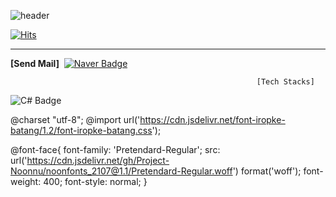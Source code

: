 ![header](https://capsule-render.vercel.app/api?type=Slice&&color=20:FFFACD,100:C5E6A8&customColorList=26&text=MinjunKang&fontColor=424242&desc=PASSION&descSize=25&descAlignY=22&descColor=black&animation=fadeIn&height=180)

[![Hits](https://hits.seeyoufarm.com/api/count/incr/badge.svg?url=https%3A%2F%2Fgithub.com%2Fkangjjun%2Fkangjjun&count_bg=%23B5CFA2&title_bg=%239A9696&icon=ello.svg&icon_color=%23E7E7E7&title=Wellcome&edge_flat=false)](https://hits.seeyoufarm.com)
   
* * *

**[Send Mail]**
&#160;[![Naver Badge](https://img.shields.io/badge/NAVER-28965A?&style=Plastic&logo=naver&logoColor=white)](mailto:dubu_02@naver.com)

                                                           [Tech Stacks]
![C# Badge](https://img.shields.io/badge/C%23-000000?style=plastic&logo=Csharp&logoColor=white)

@charset "utf-8";
@import url('https://cdn.jsdelivr.net/font-iropke-batang/1.2/font-iropke-batang.css');

@font-face{
    font-family: 'Pretendard-Regular';
    src: url('https://cdn.jsdelivr.net/gh/Project-Noonnu/noonfonts_2107@1.1/Pretendard-Regular.woff') format('woff');
    font-weight: 400;
    font-style: normal;
}
<!--
**kangjjun/kangjjun** is a ✨ _special_ ✨ repository because its `README.md` (this file) appears on your GitHub profile.

Here are some ideas to get you started:



- 🔭 I’m currently working on ...
- 🌱 I’m currently learning ...
- 👯 I’m looking to collaborate on ...
- 🤔 I’m looking for help with ...
- 💬 Ask me about ...
- 📫 How to reach me: ...
- 😄 Pronouns: ...
- ⚡ Fun fact: ...
-->
